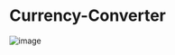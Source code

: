 
# Currency-Converter
![image](https://github.com/user-attachments/assets/9cf30ff9-129d-4aae-a690-9e0528e3f77e)
